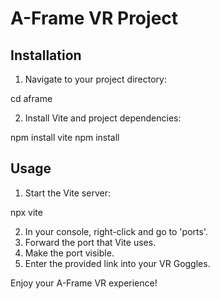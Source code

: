 # A-Frame VR Project

## Installation

1. Navigate to your project directory:

cd aframe

2. Install Vite and project dependencies:

npm install vite
npm install

## Usage

1. Start the Vite server:

npx vite

2. In your console, right-click and go to 'ports'.
3. Forward the port that Vite uses.
4. Make the port visible.
5. Enter the provided link into your VR Goggles.

Enjoy your A-Frame VR experience!
